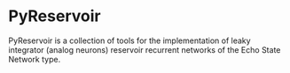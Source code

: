 # PyReservoir
PyReservoir is a collection of tools for the implementation of leaky integrator (analog neurons) reservoir recurrent networks of the Echo State Network type.